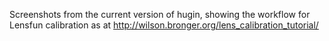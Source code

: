 Screenshots from the current version of hugin, showing the workflow for
Lensfun calibration as at <http://wilson.bronger.org/lens_calibration_tutorial/>